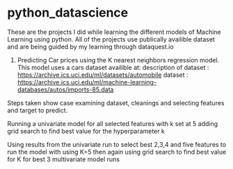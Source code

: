 # python_datascience

These are the projects I did while learning the different models of Machine Learning using python. 
All of the projects use publically availible dataset and are being guided by my learning through dataquest.io

1. Predicting Car prices using the K nearest neighbors regression model.
  This model uses a cars dataset availible at:
  description of dataset : https://archive.ics.uci.edu/ml/datasets/automobile
  dataset : https://archive.ics.uci.edu/ml/machine-learning-databases/autos/imports-85.data
  
  Steps taken show case examining dataset, cleanings and selecting features and target to predict.
  
  Running a univariate model for all selected features with k set at 5
  adding grid search to find best value for the hyperparameter k
  
  Using results from the univariate run to select best 2,3,4 and five features to run the model with using K=5
  then again using grid search to find best value for K for best 3 multivariate model runs
  
